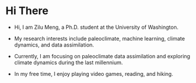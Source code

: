 <!-- Github profile -->
# Hi There

- Hi, I am Zilu Meng, a Ph.D. student at the University of Washington. 

- My research interests include paleoclimate, machine learning, climate dynamics, and data assimilation. 

- Currently, I am focusing on paleoclimate data assimilation and exploring climate dynamics during the last millennium. 

- In my free time, I enjoy playing video games, reading, and hiking.




